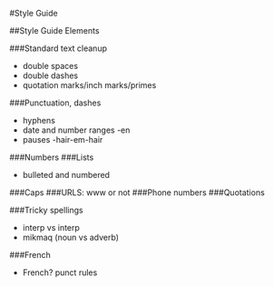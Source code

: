 #Style Guide

##Style Guide Elements

###Standard text cleanup
- double spaces
- double dashes
- quotation marks/inch marks/primes 

 

###Punctuation, dashes
- hyphens
- date and number ranges 
  -en
- pauses
  -hair-em-hair

###Numbers
###Lists 
- bulleted and numbered

###Caps
###URLS: www or not
###Phone numbers
###Quotations

###Tricky spellings
- interp vs interp
- mikmaq (noun vs adverb)

###French
- French? punct rules
